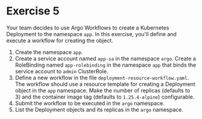 # Exercise 5

Your team decides to use Argo Workflows to create a Kubernetes Deployment to the namespace `app`. In this exercise, you'll define and execute a workflow for creating the object.

1. Create the namespace `app`.
2. Create a service account named `app-sa` in the namespace `argo`. Create a RoleBinding named `app-rolebinding` in the namespace `app` that binds the service account to `admin` ClusterRole.
3. Define a new workflow in the file `deployment-resource-workflow.yaml`. The workflow should use a resource template for creating a Deployment object in the `app` namespace. Make the number of replicas (defaults to 3) and the container image tag (defaults to `1.25.4-alpine`) configurable.
4. Submit the workflow to be executed in the `argo` namespace.
5. List the Deployment objects and its replicas in the `argo` namespace.